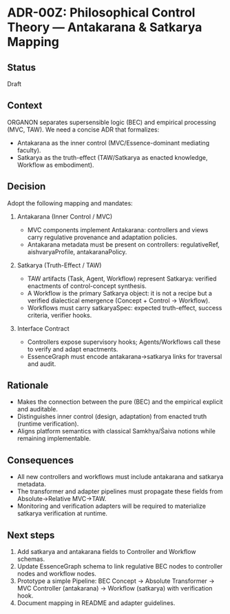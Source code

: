 # ADR-00Z: Philosophical Control Theory — Antakarana & Satkarya Mapping

## Status
Draft

## Context
ORGANON separates supersensible logic (BEC) and empirical processing (MVC, TAW). We need a concise ADR that formalizes:
- Antakarana as the inner control (MVC/Essence-dominant mediating faculty).
- Satkarya as the truth-effect (TAW/Satkarya as enacted knowledge, Workflow as embodiment).

## Decision
Adopt the following mapping and mandates:

1. Antakarana (Inner Control / MVC)  
   - MVC components implement Antakarana: controllers and views carry regulative provenance and adaptation policies.  
   - Antakarana metadata must be present on controllers: regulativeRef, aishvaryaProfile, antakaranaPolicy.

2. Satkarya (Truth-Effect / TAW)  
   - TAW artifacts (Task, Agent, Workflow) represent Satkarya: verified enactments of control-concept synthesis.  
   - A Workflow is the primary Satkarya object: it is not a recipe but a verified dialectical emergence (Concept + Control → Workflow).  
   - Workflows must carry satkaryaSpec: expected truth-effect, success criteria, verifier hooks.

3. Interface Contract  
   - Controllers expose supervisory hooks; Agents/Workflows call these to verify and adapt enactments.  
   - EssenceGraph must encode antakarana→satkarya links for traversal and audit.

## Rationale
- Makes the connection between the pure (BEC) and the empirical explicit and auditable.  
- Distinguishes inner control (design, adaptation) from enacted truth (runtime verification).  
- Aligns platform semantics with classical Samkhya/Śaiva notions while remaining implementable.

## Consequences
- All new controllers and workflows must include antakarana and satkarya metadata.  
- The transformer and adapter pipelines must propagate these fields from Absolute→Relative MVC→TAW.  
- Monitoring and verification adapters will be required to materialize satkarya verification at runtime.

## Next steps
1. Add satkarya and antakarana fields to Controller and Workflow schemas.  
2. Update EssenceGraph schema to link regulative BEC nodes to controller nodes and workflow nodes.  
3. Prototype a simple Pipeline: BEC Concept → Absolute Transformer → MVC Controller (antakarana) → Workflow (satkarya) with verification hook.  
4. Document mapping in README and adapter guidelines.

